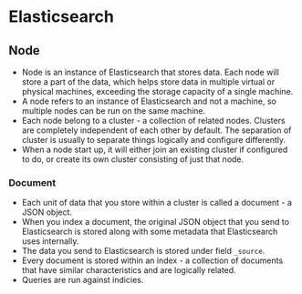 # Elasticsearch
## Node
- Node is an instance of Elasticsearch that stores data. Each node will store a part of the data, which helps store data in multiple virtual or physical machines, exceeding the storage capacity of a single machine.
- A node refers to an instance of Elasticsearch and not a machine, so multiple nodes can be run on the same machine.
- Each node belong to a cluster - a collection of related nodes. Clusters are completely independent of each other by default. The separation of cluster is usually to separate things logically and configure differently.
- When a node start up, it will either join an existing cluster if configured to do, or create its own cluster consisting of just that node.
### Document
- Each unit of data that you store within a cluster is called a document - a JSON object.
- When you index a document, the original JSON object that you send to Elasticsearch is stored along with some metadata that Elasticsearch uses internally.
- The data you send to Elasticsearch is stored under field `_source`.
- Every document is stored within an index - a collection of documents that have similar characteristics and are logically related.
- Queries are run against indicies.